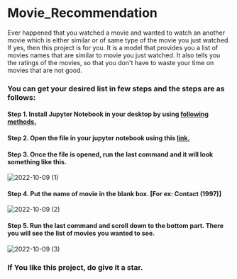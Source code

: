 # Movie_Recommendation
Ever happened that you watched a movie and wanted to watch an another movie which is either similar or of same type of the movie you just watched. If yes, then this project is for you. It is a model that provides you a list of movies names that are similar to movie you just watched. It also tells you the ratings of the movies, so that you don't have to waste your time on movies that are not good.

### You can get your desired list in few steps and the steps are as follows:
#### Step 1. Install Jupyter Notebook in your desktop by using [following methods.](https://www.geeksforgeeks.org/how-to-install-jupyter-notebook-in-windows/)
#### Step 2. Open the file in your jupyter notebook using this [link.](https://github.com/HemantShankar/Movie_Recommendation/blob/main/movie_reccomender_system.ipynb)
#### Step 3. Once the file is opened, run the last command and it will look something like this.
![2022-10-09 (1)](https://user-images.githubusercontent.com/106507201/194755549-e4cc1cb6-7c1a-4b05-b87f-2f1acddd560e.png)
#### Step 4. Put the name of movie in the blank box. [For ex: Contact (1997)]
![2022-10-09 (2)](https://user-images.githubusercontent.com/106507201/194755602-a3a4ec9d-eb04-4c49-9e5b-cf984f165161.png)
#### Step 5. Run the last command and scroll down to the bottom part. There you will see the list of movies you wanted to see.
![2022-10-09 (3)](https://user-images.githubusercontent.com/106507201/194755734-afe9d24d-f357-45ed-af34-1c40188bf4f7.png)
### If You like this project, do give it a star.
